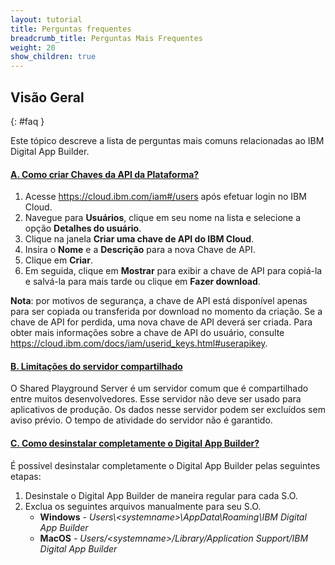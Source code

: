 ```yaml
---
layout: tutorial
title: Perguntas frequentes
breadcrumb_title: Perguntas Mais Frequentes
weight: 20
show_children: true
---
```

<!-- NLS_CHARSET=UTF-8 -->
## Visão Geral
{: #faq }

Este tópico descreve a lista de perguntas mais comuns relacionadas ao IBM Digital App Builder.

<div class="panel-group accordion" id="mfp-dab-faqs" role="tablist">
    <div class="panel panel-default">
        <div class="panel-heading" role="tab" id="mfp-dab-faq1">
            <h4 class="panel-title">
                <a role="button" data-toggle="collapse" data-parent="#mfp-dab-faqs" href="#collapse-mfp-dab-faq1" aria-expanded="true" aria-controls="collapse-mfp-dab-faq1"><b>A. Como criar Chaves da API da Plataforma?</b></a>
            </h4>
        </div>
        <div id="collapse-mfp-dab-faq1" class="panel-collapse collapse" role="tabpanel" aria-labelledby="mfp-dab-faq1">
            <div class="panel-body">
                <p>
                    <ol>
                        <li>Acesse <a href="https://cloud.ibm.com/iam#/users" target="_blank">https://cloud.ibm.com/iam#/users</a> após efetuar login no IBM Cloud.</li>
                        <li>Navegue para <b>Usuários</b>, clique em seu nome na lista e selecione a opção <b>Detalhes do usuário</b>.</li>
                        <li>Clique na janela <b>Criar uma chave de API do IBM Cloud</b>.</li>
                        <li>Insira o <b>Nome</b> e a <b>Descrição</b> para a nova Chave de API.</li>
                        <li>Clique em <b>Criar</b>.</li>
                        <li>Em seguida, clique em <b>Mostrar</b> para exibir a chave de API para copiá-la e salvá-la para mais tarde ou clique em <b>Fazer download</b>.</li>
                    </ol>
                    <b>Nota</b>: por motivos de segurança, a chave de API está disponível apenas para ser copiada ou transferida por download no momento da criação. Se a chave de API for perdida, uma nova chave de API deverá ser criada. Para obter mais informações sobre a chave de API do usuário, consulte <a href="https://cloud.ibm.com/docs/iam/userid_keys.html#userapikey">https://cloud.ibm.com/docs/iam/userid_keys.html#userapikey</a>.
                </p>
            </div>
        </div>      
    </div>
    <div class="panel panel-default">
        <div class="panel-heading" role="tab" id="mfp-dab-faq2">
            <h4 class="panel-title">
                <a role="button" data-toggle="collapse" data-parent="#mfp-dab-faqs" href="#collapse-mfp-dab-faq2" aria-expanded="true" aria-controls="collapse-mfp-dab-faq2"><b>B. Limitações do servidor compartilhado</b></a>
            </h4>
        </div>
        <div id="collapse-mfp-dab-faq2" class="panel-collapse collapse" role="tabpanel" aria-labelledby="mfp-dab-faq2">
            <div class="panel-body">
                  <p>O Shared Playground Server é um servidor comum que é compartilhado entre muitos desenvolvedores. Esse servidor não deve ser usado para aplicativos de produção. Os dados nesse servidor podem ser excluídos sem aviso prévio. O tempo de atividade do servidor não é garantido.</p>
            </div>
        </div>      
    </div>
    <div class="panel panel-default">
        <div class="panel-heading" role="tab" id="mfp-dab-faq3">
            <h4 class="panel-title">
                <a role="button" data-toggle="collapse" data-parent="#mfp-dab-faqs" href="#collapse-mfp-dab-faq3" aria-expanded="true" aria-controls="collapse-mfp-dab-faq3"><b>C. Como desinstalar completamente o Digital App Builder?</b></a>
            </h4>
        </div>
        <div id="collapse-mfp-dab-faq3" class="panel-collapse collapse" role="tabpanel" aria-labelledby="mfp-dab-faq3">
            <div class="panel-body">
                  <p>É possível desinstalar completamente o Digital App Builder pelas seguintes etapas:
                  <ol><li>Desinstale o Digital App Builder de maneira regular para cada S.O.</li>
                      <li>Exclua os seguintes arquivos manualmente para seu S.O.
                      <ul><li><b>Windows</b> - <i>Users\&lt;systemname&gt;\AppData\Roaming\IBM Digital App Builder</i></li>
                          <li><b>MacOS</b> - <i>Users/&lt;systemname&gt;/Library/Application Support/IBM Digital App Builder</i></li>
                      </ul></li>
                  </ol></p>
            </div>
        </div>      
    </div>
</div>
<p>&nbsp;</p>       
